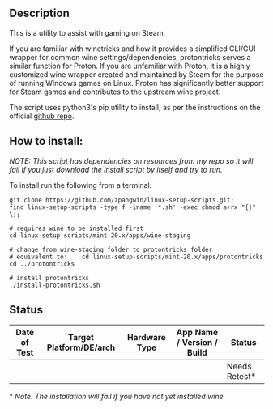 
## Description

This is a utility to assist with gaming on Steam.

If you are familiar with winetricks and how it provides a simplified CLI/GUI wrapper for common wine settings/dependencies, protontricks serves a similar function for Proton. If you are unfamiliar with Proton, it is a highly customized wine wrapper created and maintained by Steam for the purpose of running Windows games on Linux. Proton has significantly better support for Steam games and contributes to the upstream wine project.

The script uses python3's pip utility to install, as per the instructions on the official [github repo](https://github.com/Matoking/protontricks).

## How to install:

*NOTE: This script has dependencies on resources from my repo so it will fail if you just download the install script by itself and try to run.*

To install run the following from a terminal:

```
git clone https://github.com/zpangwin/linux-setup-scripts.git;
find linux-setup-scripts -type f -iname '*.sh' -exec chmod a+rx "{}" \;;

# requires wine to be installed first
cd linux-setup-scripts/mint-20.x/apps/wine-staging

# change from wine-staging folder to protontricks folder
# equivalent to:	cd linux-setup-scripts/mint-20.x/apps/protontricks
cd ../protontricks

# install protontricks
./install-protontricks.sh
```

## Status

| Date of Test  | Target Platform/DE/arch | Hardware Type  | App Name / Version / Build  | Status  |
| ------------- | ------------------------| -------------- | --------------------------- | ------- |
| |   |      |       | Needs Retest\* |


\* *Note: The installation will fail if you have not yet installed wine.*
